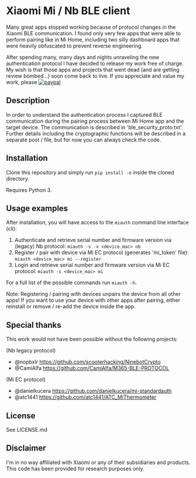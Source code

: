 # Xiaomi Mi / Nb BLE client
Many great apps stopped working because of protocol changes in the Xiaomi BLE communication. I found only very few apps that were able to perform pairing like in Mi Home, including two silly dashboard apps that were heavily obfuscated to prevent reverse engineering.

After spending many, many days and nights unraveling the new authentication protocol I have decided to release my work free of charge. My wish is that those apps and projects that went dead (and are getting review bombed...) soon come back to live. If you appreciate and value my work, please [![paypal](https://www.paypalobjects.com/en_US/i/btn/btn_donate_LG.gif)](https://www.paypal.com/donate/?hosted_button_id=PVK44XRRZWTKG)

## Description
In order to understand the authentication process I captured BLE communication during the pairing process between Mi Home app and the target device.
The communication is described in 'ble_security_proto.txt'. Further details including the cryptographic functions will be described in a separate post / file,
but for now you can always check the code.

## Installation
Clone this repository and simply run `pip install -e` inside the cloned directory.

Requires Python 3.

## Usage examples
After installation, you will have access to the `miauth` command line interface (cli):

1. Authenticate and retrieve serial number and firmware version via (legacy) Nb protocol:
`miauth -s -v <device_mac> nb`
2. Register / pair with device via Mi EC protocol (generates 'mi_token' file):
`miauth <device_mac> mi --register`
3. Login and retrieve serial number and firmware version via Mi EC protocol:
`miauth -s <device_mac> mi`

For a full list of the possible commands run `miauth -h`.

Note: Registering / pairing with devices unpairs the device from all other apps!
If you want to use your device with other apps after pairing, either reinstall or remove / re-add the device inside the app.

## Special thanks
This work would not have been possible without the following projects:

(Nb legacy protocol)
* @nopbxlr https://github.com/scooterhacking/NinebotCrypto
* @CamiAlfa https://github.com/CamiAlfa/M365-BLE-PROTOCOL

(Mi EC protocol)
* @danielkucera https://github.com/danielkucera/mi-standardauth
* @atc1441 https://github.com/atc1441/ATC_MiThermometer

## License
See LICENSE.md

## Disclaimer
I'm in no way affiliated with Xiaomi or any of their subsidiaries and products. This code has been provided for research purposes only.

